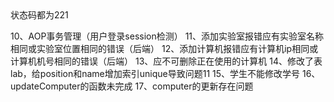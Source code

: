<!-- 1、页面中文显示问题 -->
<!-- 2、修改功能字符串拼接问题 -->
<!-- 3、计算机管理功能缺少根据计算机id和实验室id的搜索方法 -->
<!-- 4、计算机删除方法应更改为根据计算机id删除而不是计算机机号 -->
<!-- 5、记录管理查询结果显示undefined -->
<!-- 6、管理员二级联动未清空之前的 -->
<!-- 7、添加已有学生/实验室/电脑 界面提醒未完成 --> 状态码都为221
<!-- 8、统计界面去除记录编号，增加持续时间 -->
<!-- 9、管理员界面未结束记录，结束时间显示undefine需优化 -->
10、AOP事务管理（用户登录session检测）
11、添加实验室报错应有实验室名称相同或实验室位置相同的错误（后端）
12、添加计算机报错应有计算机ip相同或计算机机号相同的错误（后端）
13、应不可删除正在使用的计算机
14、修改了表lab，给position和name增加索引unique导致问题11
15、学生不能修改学号
16、updateComputer的函数未完成
17、computer的更新存在问题